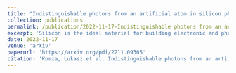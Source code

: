 ```yaml
---
title: "Indistinguishable photons from an artificial atom in silicon photonics"
collection: publications
permalink: /publication/2022-11-17-Indistinguishable photons from an artificial atom in silicon photonics
excerpt: 'Silicon is the ideal material for building electronic and photonic circuits at scale. Spin qubits and integrated photonic quantum technologies in silicon offer a promising path to scaling by leveraging advanced semiconductor manufacturing and integration capabilities. However, the lack of deterministic quantum light sources, two-photon gates, and spin-photon interfaces in silicon poses a major challenge to scalability. In this work, we show a new type of indistinguishable photon source in silicon photonics based on an artificial atom. We show that a G center in a silicon waveguide can generate high-purity telecom-band single photons. We perform high-resolution spectroscopy and time-delayed two-photon interference to demonstrate the indistinguishability of single photons emitted from a G center in a silicon waveguide. Our results show that artificial atoms in silicon photonics can source highly coherent single photons suitable for photonic quantum networks and processors.'
date: 2022-11-17
venue: 'arXiv'
paperurl: 'https://arxiv.org/pdf/2211.09305'
citation: 'Komza, Lukasz et al. Indistinguishable photons from an artificial atom in silicon photonics. <i>arXiv.<\i> (2022). https://doi.org/10.48550/arXiv.2211.09305'
---
```


